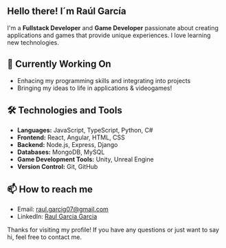## Hello there! I´m Raúl García

I'm a **Fullstack Developer** and **Game Developer** passionate about creating applications and games that provide unique experiences. I love learning new technologies.

## 🚀 Currently Working On
- Enhacing my programming skills and integrating into projects
- Bringing my ideas to life in applications & videogames!

## 🛠️ Technologies and Tools
- **Languages:** JavaScript, TypeScript, Python, C#
- **Frontend:** React, Angular, HTML, CSS
- **Backend:** Node.js, Express, Django
- **Databases:** MongoDB, MySQL
- **Game Development Tools:** Unity, Unreal Engine
- **Version Control:** Git, GitHub

## 📫 How to reach me
- Email: raul.garcig07@gmail.com
- LinkedIn: [Raul Garcia Garcia](https://www.linkedin.com/in/raul-garcia-garcia-rgg/)

Thanks for visiting my profile! If you have any questions or just want to say hi, feel free to contact me.
